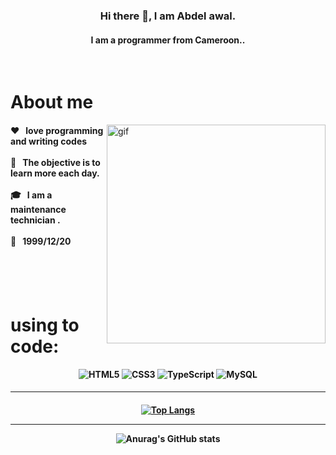 <h3 align='center'>Hi there 👋, I am Abdel awal.</Hi></h3>
<h4 align='center'>I am a programmer from Cameroon..</h4>
<br/>
  

# About me
<p>
<img align="right" width="350" src="https://github.com/Amir-Azimi-github/Amir3354/blob/main/giphy.gif?raw=true" alt="gif" />
<h4 align='left'>
❤️ &nbsp; love programming and writing codes <br/><br/>
🤞 &nbsp; The objective is to learn more each day. <br/><br/>
🎓 &nbsp; I am a maintenance technician . <br/><br/>
🎂 &nbsp;  1999/12/20 <br/><br/>
</h4>
</p>

<br/><br/>

# using to code:
<h4 align='center'>
  
![HTML5](https://img.shields.io/badge/html5-%23E34F26.svg?style=for-the-badge&logo=html5&logoColor=white)
![CSS3](https://img.shields.io/badge/css3-%231572B6.svg?style=for-the-badge&logo=css3&logoColor=white)
![TypeScript](https://img.shields.io/badge/typescript-%23007ACC.svg?style=for-the-badge&logo=typescript&logoColor=white)
![MySQL](https://img.shields.io/badge/mysql-%2300f.svg?style=for-the-badge&logo=mysql&logoColor=white)

</h4>

---
<h4 align='center'> 

[![Top Langs](https://github-readme-stats.vercel.app/api/top-langs/?username=abdelawal21&layout=donut)](https://github.com/anuraghazra/github-readme-stats)
<hr>

![Anurag's GitHub stats](https://github-readme-stats.vercel.app/api?username=abdelawal21&show_icons=true&theme=radical)

</h4>

